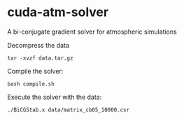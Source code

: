 # cuda-atm-solver
A bi-conjugate gradient solver for atmospheric simulations

Decompress the data
```
tar -xvzf data.tar.gz
```

Compile the solver:

```
bash compile.sh
```

Execute the solver with the data:

```
./BiCGStab.x data/matrix_cb05_10000.csr 
```

